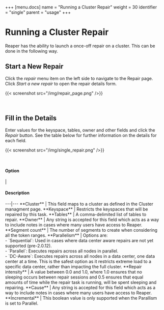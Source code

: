 +++
[menu.docs]
name = "Running a Cluster Repair"
weight = 30
identifier = "single"
parent = "usage"
+++

# Running a Cluster Repair

Reaper has the ability to launch a once-off repair on a cluster. This can be done in the following way.

## Start a New Repair

Click the *repair* menu item on the left side to navigate to the Repair page. Click *Start a new repair* to open the repair details form.

{{< screenshot src="/img/repair_page.png" />}}

<br/>

## Fill in the Details

Enter values for the keyspace, tables, owner and other fields and click the *Repair* button. See the table below for further information on the details for each field.

{{< screenshot src="/img/single_repair.png" />}}

<br/>

<h4>Option</h4> | <h4>Description</h4>
---|---
**Cluster** | This field maps to a cluster as defined in the Cluster managment page.
**Keyspace** | Restricts the keyspaces that will be repaired by this task.
**Tables** | A comma-delimited list of tables to repair.
**Owner** | Any string is accepted for this field which acts as a way to include notes in cases where many users have access to Reaper.
**Segment count** | The number of segments to create when considering all the token ranges.
**Parallelism** | Options are: <br/> - `Sequential`: Used in cases where data center aware repairs are not yet supported (pre-2.0.12). <br/> - `Parallel`: Executes repairs across all nodes in parallel. <br/> - `DC-Aware`: Executes repairs across all nodes in a data center, one data center at a time. This is the safest option as it restricts extreme load to a specific data center, rather than impacting the full cluster.
**Repair intensity** | A value between 0.0 and 1.0, where 1.0 ensures that no sleeping occurs between repair sessions and 0.5 ensures that equal amounts of time while the repair task is running, will be spent sleeping and repairing.
**Cause** | Any string is accepted for this field which acts as a way to include notes in cases where many users have access to Reaper.
**Incremental** | This boolean value is only supported when the Parallism is set to Parallel.